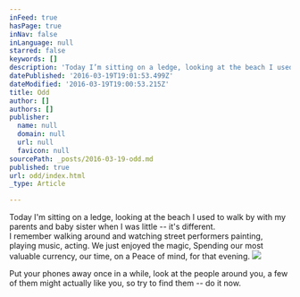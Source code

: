 ```yaml
---
inFeed: true
hasPage: true
inNav: false
inLanguage: null
starred: false
keywords: []
description: 'Today I’m sitting on a ledge, looking at the beach I used to walk by with my parents and baby sister when I was little – it’s different.I remember walking around and watching street performers painting, playing music, acting. We just enjoyed the magic, Spending our most valuable currency, our time, on a Peace of mind, for that evening.'
datePublished: '2016-03-19T19:01:53.499Z'
dateModified: '2016-03-19T19:00:53.215Z'
title: Odd
author: []
authors: []
publisher:
  name: null
  domain: null
  url: null
  favicon: null
sourcePath: _posts/2016-03-19-odd.md
published: true
url: odd/index.html
_type: Article

---
```

Today I'm sitting on a ledge, looking at the beach I used to walk by with my parents and baby sister when I was little -- it's different.  
I remember walking around and watching street performers painting, playing music, acting. We just enjoyed the magic, Spending our most valuable currency, our time, on a Peace of mind, for that evening.
![](https://the-grid-user-content.s3-us-west-2.amazonaws.com/96185ee4-9369-4276-8c3d-8236c4881b7a.jpg)

Put your phones away once in a while, look at the people around you, a few of them might actually like you, so try to find them -- do it now.